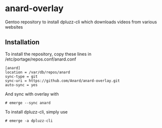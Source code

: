 # anard-overlay
Gentoo repository to install dpluzz-cli which downloads videos from various websites

## Installation
To install the repository, copy these lines in /etc/portage/repos.conf/anard.conf
```
[anard]
location = /var/db/repos/anard
sync-type = git
sync-uri = https://github.com/Anard/anard-overlay.git
auto-sync = yes
```

And sync with overlay with

```
# emerge --sync anard
```

To install dpluzz-cli, simply use
```
# emerge -a dpluzz-cli
```
